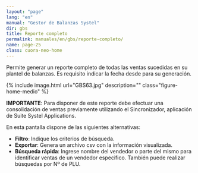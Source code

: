 ```yaml
---
layout: "page"
lang: "en"
manual: "Gestor de Balanzas Systel"
dir: gbs
title: Reporte completo
permalink: manuales/en/gbs/reporte-completo/
name: page-25
class: cuora-neo-home
---
```


Permite generar un reporte completo de todas las ventas sucedidas en su plantel de balanzas. Es requisito indicar la fecha desde para su generación.

{% include image.html url="GBS63.jpg" description="" class="figure-home-medio" %}


**IMPORTANTE**: Para disponer de este reporte debe efectuar una consolidación de ventas previamente utilizando el Sincronizador, aplicación de Suite Systel Applications.

En esta pantalla dispone de las siguientes alternativas:
- **Filtro**: Indique los criterios de búsqueda.
- **Exportar**: Genera un archivo csv con la información visualizada.
- **Búsqueda rápida**: Ingrese nombre del vendedor o parte del mismo para identificar ventas de un vendedor especifico. También puede realizar búsquedas por Nº de PLU.

